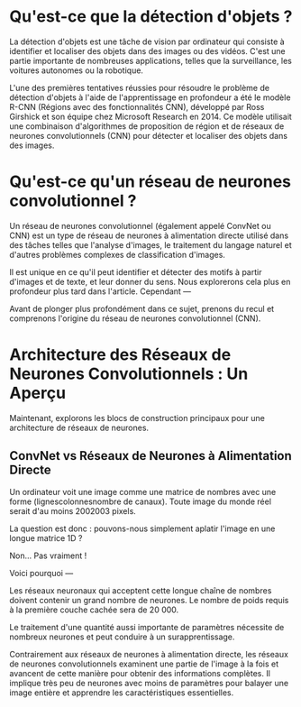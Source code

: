 # Qu'est-ce que la détection d'objets ?

La détection d'objets est une tâche de vision par ordinateur qui consiste à identifier et localiser des objets dans des images ou des vidéos. C'est une partie importante de nombreuses applications, telles que la surveillance, les voitures autonomes ou la robotique. 

L'une des premières tentatives réussies pour résoudre le problème de détection d'objets à l'aide de l'apprentissage en profondeur a été le modèle R-CNN (Régions avec des fonctionnalités CNN), développé par Ross Girshick et son équipe chez Microsoft Research en 2014. Ce modèle utilisait une combinaison d'algorithmes de proposition de région et de réseaux de neurones convolutionnels (CNN) pour détecter et localiser des objets dans des images.

# Qu'est-ce qu'un réseau de neurones convolutionnel ?

Un réseau de neurones convolutionnel (également appelé ConvNet ou CNN) est un type de réseau de neurones à alimentation directe utilisé dans des tâches telles que l'analyse d'images, le traitement du langage naturel et d'autres problèmes complexes de classification d'images.

Il est unique en ce qu'il peut identifier et détecter des motifs à partir d'images et de texte, et leur donner du sens. Nous explorerons cela plus en profondeur plus tard dans l'article. Cependant —

Avant de plonger plus profondément dans ce sujet, prenons du recul et comprenons l'origine du réseau de neurones convolutionnel (CNN).

# Architecture des Réseaux de Neurones Convolutionnels : Un Aperçu

Maintenant, explorons les blocs de construction principaux pour une architecture de réseaux de neurones.

## ConvNet vs Réseaux de Neurones à Alimentation Directe

Un ordinateur voit une image comme une matrice de nombres avec une forme (lignescolonnesnombre de canaux). Toute image du monde réel serait d'au moins 2002003 pixels.

La question est donc : pouvons-nous simplement aplatir l'image en une longue matrice 1D ?

Non... Pas vraiment !

Voici pourquoi —

Les réseaux neuronaux qui acceptent cette longue chaîne de nombres doivent contenir un grand nombre de neurones. Le nombre de poids requis à la première couche cachée sera de 20 000.

Le traitement d'une quantité aussi importante de paramètres nécessite de nombreux neurones et peut conduire à un surapprentissage.

Contrairement aux réseaux de neurones à alimentation directe, les réseaux de neurones convolutionnels examinent une partie de l'image à la fois et avancent de cette manière pour obtenir des informations complètes. Il implique très peu de neurones avec moins de paramètres pour balayer une image entière et apprendre les caractéristiques essentielles.
